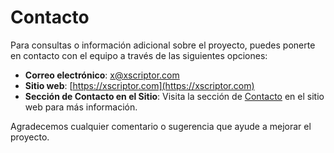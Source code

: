# Contacto

Para consultas o información adicional sobre el proyecto, puedes ponerte en contacto con el equipo a través de las siguientes opciones:

- **Correo electrónico**: [x@xscriptor.com](mailto:x@xscriptor.com)
- **Sitio web**: [https://xscriptor.com](https://xscriptor.com)
- **Sección de Contacto en el Sitio**: Visita la sección de [Contacto](https://xscriptor.com/contacto) en el sitio web para más información.

Agradecemos cualquier comentario o sugerencia que ayude a mejorar el proyecto.

